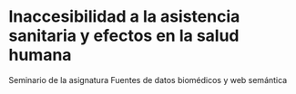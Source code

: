# Inaccesibilidad a la asistencia sanitaria y efectos en la salud humana
Seminario de la asignatura Fuentes de datos biomédicos y web semántica

